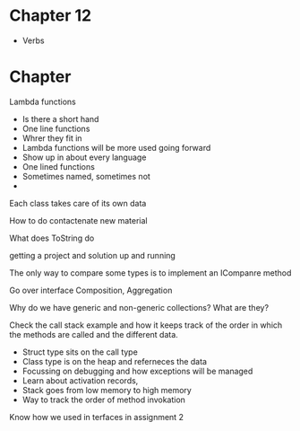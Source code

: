 # Chapter 12

- Verbs

# Chapter

Lambda functions

- Is there a short hand
- One line functions
- Whrer they fit in
- Lambda functions will be more used going forward
- Show up in about every language
- One lined functions
- Sometimes named, sometimes not
- 

Each class takes care of its own data

How to do contactenate new material

What does ToString do

getting a project and solution up and running

The only way to compare some types is to implement an ICompanre method

Go over interface Composition, Aggregation

Why do we have generic and non-generic collections? What are they?

Check the call stack example and how it keeps track of the order in which the methods are called and the different data.

- Struct type sits on the call type
- Class type is on the heap and referneces the data
- Focussing on debugging and how exceptions will be managed
- Learn about activation records,
- Stack goes from low memory to high memory
- Way to track the order of method invokation

Know how we used in terfaces in assignment 2
